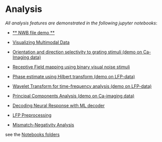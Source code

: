 # Analysis

*All analysis features are demonstrated in the following jupyter notebooks*:

- [** NWB file demo **](https://nbviewer.jupyter.org/github/yzerlaut/physion/blob/master/notebooks/NWB_file_demo.ipynb)

- [Visualizing Multimodal Data](https://nbviewer.jupyter.org/github/yzerlaut/physion/blob/master/notebooks/Plotting_Multimodal_Data.ipynb)

- [Orientation and direction selectivity to grating stimuli (demo on Ca-Imaging data)](https://nbviewer.jupyter.org/github/yzerlaut/physion/blob/master/notebooks/Direction-Selectivity.ipynb)

- [Receptive Field mapping using binary visual noise stimuli](https://nbviewer.jupyter.org/github/yzerlaut/physion/blob/master/notebooks/Receptive-Field-mapping.ipynb)

- [Phase estimate using Hilbert transform (demo on LFP-data)](https://nbviewer.jupyter.org/github/yzerlaut/physion/blob/master/notebooks/Hilbert_transform_and_phase_estimate.ipynb)

- [Wavelet Transform for time-frequency analysis (demo on LFP-data)](https://nbviewer.jupyter.org/github/yzerlaut/physion/blob/master/notebooks/Wavelets.ipynb)

- [Principal Components Analysis (demo on Ca-imaging data)](https://nbviewer.jupyter.org/github/yzerlaut/physion/blob/master/notebooks/PCA_demo.ipynb)

- [Decoding Neural Response with ML decoder](https://nbviewer.jupyter.org/github/yzerlaut/physion/blob/master/notebooks/Decoding-Neural-Response.ipynb)

- [LFP Preprocessing](https://nbviewer.jupyter.org/github/yzerlaut/physion/blob/master/notebooks/LFP-processing.ipynb)

- [Mismatch-Negativity Analysis](https://nbviewer.jupyter.org/github/yzerlaut/physion/blob/master/notebooks/Mismatch-Negativity.ipynb)

see the [Notebooks folders](../../notebooks)